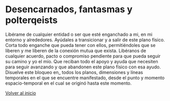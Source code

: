 # Desencarnados, fantasmas y polterqeists

Libérame de cualquier entidad o ser que esté enganchado a mi, en mi entorno y alrededores. Ayúdales a transicionar y a salir de este plano físico. Corta todo enganche que pueda tener con ellos, permitiéndoles que se liberen y me liberen de la conexión mutua que exista. Libéranos de cualquier acuerdo, pacto o compromiso pendiente para que pueda seguir su camino y yo el mío. Que reciban todo el apoyo y ayuda que necesiten para seguir avanzando y que abandonen este plano físico con esa ayudo. Disuelve este bloqueo en_ todos los planos, dimensiones y líneas temporales en el que se encuentre manifestado, desde el punto y momento espacio-temporal en el cual se originó hasta este momento.

[Volver al inicio](../readme.md)
